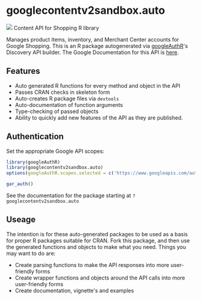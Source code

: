 # googlecontentv2sandbox.auto
![](http://www.google.com/images/icons/product/search-32.gif)
Content API for Shopping R library

Manages product items, inventory, and Merchant Center accounts for Google Shopping.
This is an R package autogenerated via [googleAuthR](http://code.markedmondson.me/googleAuthR)'s Discovery API builder. 
The Google Documentation for this API is [here](https://developers.google.com/shopping-content).

## Features 
 * Auto generated R functions for every method and object in the API
 * Passes CRAN checks in skeleton form
 * Auto-creates R package files via `devtools`
 * Auto-documentation of function arguments
 * Type-checking of passed objects
 * Ability to quickly add new features of the API as they are published.

## Authentication
Set the appropriate Google API scopes:

```r
library(googleAuthR)
library(googlecontentv2sandbox.auto)
options(googleAuthR.scopes.selected = c('https://www.googleapis.com/auth/content'))

gar_auth()
```
 See the documentation for the package starting at `?googlecontentv2sandbox.auto`
## Useage
The intention is for these auto-generated packages to be used as a basis for proper R packages suitable for CRAN.
Fork this package, and then use the generated functions and objects to make what you need.
Things you may want to do are:
* Create parsing functions to make the API responses into more user-friendly forms
* Create wrapper functions and objects around the API calls into more user-friendly forms
* Create documentation, vignette's and examples

